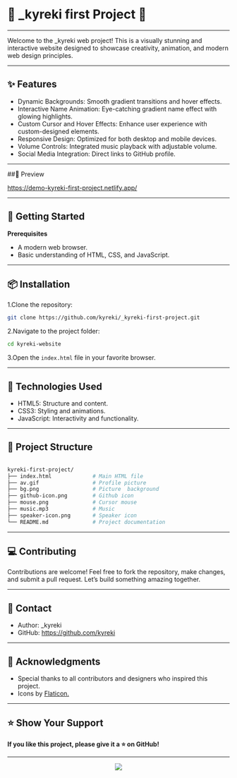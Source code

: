 # 🌟 _kyreki first Project 🌟
---


Welcome to the _kyreki web project! This is a visually stunning and interactive website designed to showcase creativity, animation, and modern web design principles.

---

## ✨ Features

- Dynamic Backgrounds: Smooth gradient transitions and hover effects.
- Interactive Name Animation: Eye-catching gradient name effect with glowing highlights.
- Custom Cursor and Hover Effects: Enhance user experience with custom-designed elements.
- Responsive Design: Optimized for both desktop and mobile devices.
- Volume Controls: Integrated music playback with adjustable volume.
- Social Media Integration: Direct links to GitHub profile.
---

##📸 Preview

https://demo-kyreki-first-project.netlify.app/

---

## 🚀 Getting Started

**Prerequisites**
- A modern web browser.
- Basic understanding of HTML, CSS, and JavaScript.

---

## 📦 Installation

1.Clone the repository:

```bash
git clone https://github.com/kyreki/_kyreki-first-project.git 
```

2.Navigate to the project folder:
```bash
cd kyreki-website
```

3.Open the `index.html` file in your favorite browser.

---

## 🎨 Technologies Used

- HTML5: Structure and content.
- CSS3: Styling and animations.
- JavaScript: Interactivity and functionality.

---

## 📂 Project Structure
```bash

kyreki-first-project/
├── index.html             # Main HTML file 
├── av.gif                 # Profile picture
├── bg.png                 # Picture  background
├── github-icon.png        # Github icon 
├── mouse.png              # Cursor mouse
├── music.mp3              # Music
├── speaker-icon.png       # Speaker icon
└── README.md              # Project documentation
```
---

## 💻 Contributing

Contributions are welcome! Feel free to fork the repository, make changes, and submit a pull request. Let’s build something amazing together.

---

## 📧 Contact

- Author: _kyreki
- GitHub: https://github.com/kyreki

---

## 🌟 Acknowledgments

- Special thanks to all contributors and designers who inspired this project.
- Icons by [Flaticon.](https://www.flaticon.com/)

---

## ⭐ Show Your Support

**If you like this project, please give it a ⭐ on GitHub!**

---

<div align="center">
  <img src="https://capsule-render.vercel.app/api?type=waving&height=145&color=gradient&text=Thank+You&section=footer&reversal=false&animation=blinking&textBg=false&fontAlignY=75" />
</div>
